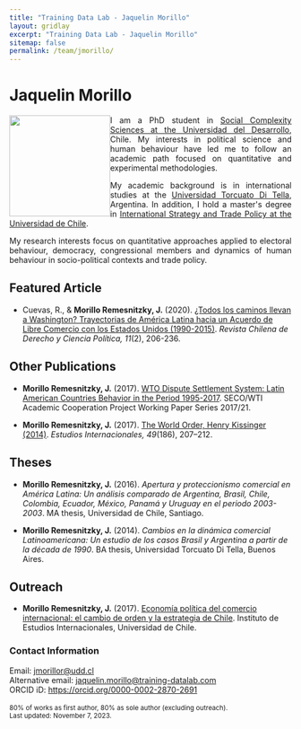 ```yaml
---
title: "Training Data Lab - Jaquelin Morillo"
layout: gridlay
excerpt: "Training Data Lab - Jaquelin Morillo"
sitemap: false
permalink: /team/jmorillo/
---
```


# Jaquelin Morillo

<img src="https://training-datalab.com/images/team/jmorillo.jpg" class="img-responsive" width="180px" style="float: left" />

<p align=" justify">I am a PhD student in <a href="https://dccs.udd.cl/en/" target="_blank">Social Complexity Sciences at the Universidad del Desarrollo</a>, Chile. My interests in political science and human behaviour have led me to follow an academic path focused on quantitative and experimental methodologies.</p>

<p align=" justify">My academic background is in international studies at the <a href="https://www.utdt.edu/" target="_blank">Universidad Torcuato Di Tella</a>, Argentina. In addition, I hold a master's degree in <a href="https://iei.uchile.cl/" target="_blank">International Strategy and Trade Policy at the Universidad de Chile</a>.</p>

<p align=" justify">My research interests focus on quantitative approaches applied to electoral behaviour, democracy, congressional members and dynamics of human behaviour in socio-political contexts and trade policy.</p>

## Featured Article

- Cuevas, R., & **Morillo Remesnitzky, J.** (2020). <a href="https://doi.org/10.7770/rchdcp-V11N2-art2334" target="_blank">¿Todos los caminos llevan a Washington? Trayectorias de América Latina hacia un Acuerdo de Libre Comercio con los Estados Unidos (1990-2015)</a>. *Revista Chilena de Derecho y Ciencia Política, 11*(2), 206-236.

## Other Publications

- **Morillo Remesnitzky, J.** (2017). <a href="https://ssrn.com/abstract=3096032 or http://dx.doi.org/10.2139/ssrn.3096032" target="_blank">WTO Dispute Settlement System: Latin American Countries Behavior in the Period 1995-2017</a>. SECO/WTI Academic Cooperation Project Working Paper Series 2017/21.

- **Morillo Remesnitzky, J.** (2017). <a href="https://doi.org/10.5354/0719-3769.2017.45225" target="_blank">The World Order, Henry Kissinger (2014)</a>. *Estudios Internacionales, 49*(186), 207–212.

## Theses

- **Morillo Remesnitzky, J.** (2016). *Apertura y proteccionismo comercial en América Latina: Un análisis comparado de Argentina, Brasil, Chile, Colombia, Ecuador, México, Panamá y Uruguay en el periodo 2003-2003*. MA thesis, Universidad de Chile, Santiago.

- **Morillo Remesnitzky, J.** (2014). *Cambios en la dinámica comercial Latinoamericana: Un estudio de los casos Brasil y Argentina a partir de la década de 1990*. BA thesis, Universidad Torcuato Di Tella, Buenos Aires.

## Outreach

- **Morillo Remesnitzky, J.** (2017). <a href="http://www.iei.uchile.cl/noticias/135534/economia-politica-del-comercio-internacional" target="_blank">Economía política del comercio internacional: el cambio de orden y la estrategia de Chile</a>. Instituto de Estudios Internacionales, Universidad de Chile.

### Contact Information

Email: <a href="mailto:jmorillor@udd.cl">jmorillor@udd.cl</a><br />
Alternative email: <a href="mailto:jaquelin.morillo@training-datalab.com">jaquelin.morillo@training-datalab.com</a><br />
ORCID iD: <a href="https://orcid.org/0000-0002-2870-2691" target="_blank">https://orcid.org/0000-0002-2870-2691</a><br />
<br />
<small>80% of works as first author, 80% as sole author (excluding outreach).</small><br />
<small>Last updated: November 7, 2023.</small>
